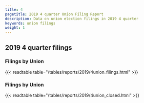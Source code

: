 ```yaml
---
title: 4
pagetitle: 2019 4 quarter Union Filing Report
description: Data on union election filings in 2019 4 quarter 
keywords: union filings
weight: 1
---
```


## 2019 4 quarter filings

### Filings by Union
{{< readtable table="/tables/reports/2019/4union_filings.html" >}}

### Filings by Union
{{< readtable table="/tables/reports/2019/4union_closed.html" >}}

